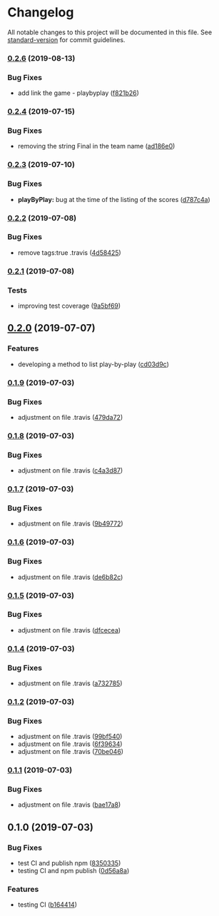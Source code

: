 # Changelog

All notable changes to this project will be documented in this file. See [standard-version](https://github.com/conventional-changelog/standard-version) for commit guidelines.

### [0.2.6](https://github.com/samucars/basketball-reference-js/compare/v0.2.4...v0.2.6) (2019-08-13)


### Bug Fixes

* add link the game - playbyplay ([f821b26](https://github.com/samucars/basketball-reference-js/commit/f821b26))



### [0.2.4](https://github.com/samucars/basketball-reference-js/compare/v0.2.3...v0.2.4) (2019-07-15)


### Bug Fixes

* removing the string Final in the team name ([ad186e0](https://github.com/samucars/basketball-reference-js/commit/ad186e0))



### [0.2.3](https://github.com/samucars/basketball-reference-js/compare/v0.2.2...v0.2.3) (2019-07-10)


### Bug Fixes

* **playByPlay:** bug at the time of the listing of the scores ([d787c4a](https://github.com/samucars/basketball-reference-js/commit/d787c4a))



### [0.2.2](https://github.com/samucars/basketball-reference-js/compare/v0.2.1...v0.2.2) (2019-07-08)


### Bug Fixes

* remove tags:true .travis ([4d58425](https://github.com/samucars/basketball-reference-js/commit/4d58425))



### [0.2.1](https://github.com/samucars/basketball-reference-js/compare/v0.2.0...v0.2.1) (2019-07-08)


### Tests

* improving test coverage ([9a5bf69](https://github.com/samucars/basketball-reference-js/commit/9a5bf69))



## [0.2.0](https://github.com/samucars/basketball-reference-js/compare/v0.1.9...v0.2.0) (2019-07-07)


### Features

* developing a method to list play-by-play ([cd03d9c](https://github.com/samucars/basketball-reference-js/commit/cd03d9c))



### [0.1.9](https://github.com/samucars/basketball-reference-js/compare/v0.1.8...v0.1.9) (2019-07-03)


### Bug Fixes

* adjustment on file .travis ([479da72](https://github.com/samucars/basketball-reference-js/commit/479da72))



### [0.1.8](https://github.com/samucars/basketball-reference-js/compare/v0.1.7...v0.1.8) (2019-07-03)


### Bug Fixes

* adjustment on file .travis ([c4a3d87](https://github.com/samucars/basketball-reference-js/commit/c4a3d87))



### [0.1.7](https://github.com/samucars/basketball-reference-js/compare/v0.1.6...v0.1.7) (2019-07-03)


### Bug Fixes

* adjustment on file .travis ([9b49772](https://github.com/samucars/basketball-reference-js/commit/9b49772))



### [0.1.6](https://github.com/samucars/basketball-reference-js/compare/v0.1.5...v0.1.6) (2019-07-03)


### Bug Fixes

* adjustment on file .travis ([de6b82c](https://github.com/samucars/basketball-reference-js/commit/de6b82c))



### [0.1.5](https://github.com/samucars/basketball-reference-js/compare/v0.1.4...v0.1.5) (2019-07-03)


### Bug Fixes

* adjustment on file .travis ([dfcecea](https://github.com/samucars/basketball-reference-js/commit/dfcecea))



### [0.1.4](https://github.com/samucars/basketball-reference-js/compare/v0.1.2...v0.1.4) (2019-07-03)


### Bug Fixes

* adjustment on file .travis ([a732785](https://github.com/samucars/basketball-reference-js/commit/a732785))



### [0.1.2](https://github.com/samucars/basketball-reference-js/compare/v0.1.1...v0.1.2) (2019-07-03)


### Bug Fixes

* adjustment on file .travis ([99bf540](https://github.com/samucars/basketball-reference-js/commit/99bf540))
* adjustment on file .travis ([6f39634](https://github.com/samucars/basketball-reference-js/commit/6f39634))
* adjustment on file .travis ([70be046](https://github.com/samucars/basketball-reference-js/commit/70be046))



### [0.1.1](https://github.com/samucars/basketball-reference-js/compare/v0.1.0...v0.1.1) (2019-07-03)


### Bug Fixes

* adjustment on file .travis ([bae17a8](https://github.com/samucars/basketball-reference-js/commit/bae17a8))



## 0.1.0 (2019-07-03)


### Bug Fixes

* test CI and publish npm ([8350335](https://github.com/samucars/basketball-reference-js/commit/8350335))
* testing CI and npm publish ([0d56a8a](https://github.com/samucars/basketball-reference-js/commit/0d56a8a))


### Features

* testing CI ([b164414](https://github.com/samucars/basketball-reference-js/commit/b164414))
